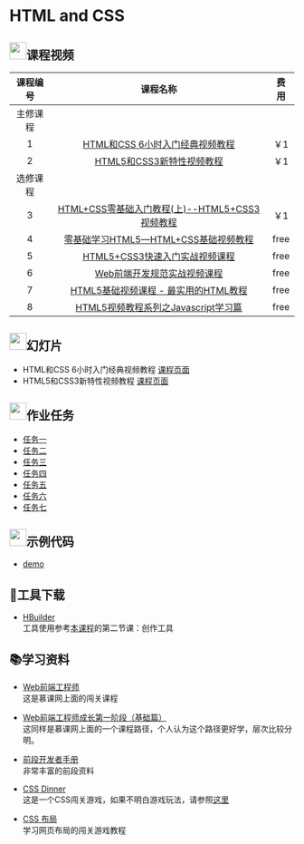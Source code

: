 # HTML and CSS

## <img src="https://raw.githubusercontent.com/wangding/courses/master/images/video.png" height="30">课程视频
|课程编号|课程名称|费用|
|:---:|:---:|:---:|
|主修课程| 
|1|[HTML和CSS 6小时入门经典视频教程](http://edu.51cto.com/course/course_id-3116.html)|￥1|
|2|[HTML5和CSS3新特性视频教程](http://edu.51cto.com/course/course_id-3282.html)|￥1|
|选修课程|
|3|[HTML+CSS零基础入门教程(上)--HTML5+CSS3视频教程](http://edu.51cto.com/course/course_id-4130.html)|￥1|
|4|[零基础学习HTML5—HTML+CSS基础视频教程](http://edu.51cto.com/course/course_id-6452.html)|free|
|5|[HTML5+CSS3快速入门实战视频课程](http://edu.51cto.com/course/course_id-5073.html)|free|
|6|[Web前端开发规范实战视频课程](http://edu.51cto.com/course/course_id-5277.html)|free|
|7|[HTML5基础视频课程 - 最实用的HTML教程](http://edu.51cto.com/course/course_id-7170.html)|free|
|8|[HTML5视频教程系列之Javascript学习篇](http://edu.51cto.com/course/course_id-3127.html)|free|


## <img src="https://raw.githubusercontent.com/wangding/courses/master/images/presentation.png" height="30">幻灯片

- HTML和CSS 6小时入门经典视频教程 [课程页面](http://edu.51cto.com/course/course_id-3116.html)  
- HTML5和CSS3新特性视频教程 [课程页面](http://edu.51cto.com/course/course_id-3282.html)

## <img src="https://raw.githubusercontent.com/wangding/courses/master/images/homework.png" height="30">作业任务

- [任务一](assign1.md)
- [任务二](assign2.md)
- [任务三](assign3.md)
- [任务四](assign4.md)
- [任务五](assign5.md)
- [任务六](assign6.md)
- [任务七](assign7.md)

## <img src="https://raw.githubusercontent.com/wangding/courses/master/images/code.png" height="30">示例代码
- [demo](https://github.com/liujinmenghaoren/web/tree/master/HTML%20and%20CSS/demo)

## :hammer:工具下载
- [HBuilder](http://www.dcloud.io/index.html)  
  工具使用参考[本课程](http://edu.51cto.com/course/course_id-8043.html)的第二节课：创作工具

## :books:学习资料

- [Web前端工程师](http://www.imooc.com/course/programdetail/pid/32)  
   这是慕课网上面的闯关课程
  
- [Web前端工程师成长第一阶段（基础篇）](http://www.imooc.com/course/programdetail/pid/3)  
  这同样是慕课网上面的一个课程路径，个人认为这个路径更好学，层次比较分明。
  
- [前段开发者手册](http://wiki.jikexueyuan.com/project/fedHandlebook/)  
  非常丰富的前段资料
  
- [CSS Dinner](http://flukeout.github.io/)  
  这是一个CSS闯关游戏，如果不明白游戏玩法，请参照[这里](http://www.shejidaren.com/css-diner.html)
  
- [CSS 布局](http://zh.learnlayout.com/)  
  学习网页布局的闯关游戏教程
